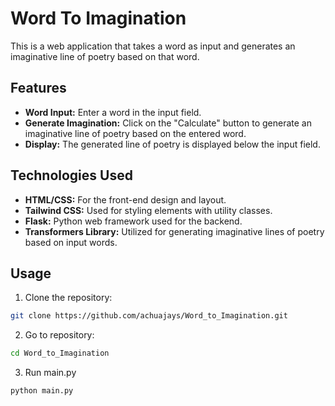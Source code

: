 # Word To Imagination

This is a web application that takes a word as input and generates an imaginative line of poetry based on that word.

## Features

- **Word Input:** Enter a word in the input field.
- **Generate Imagination:** Click on the "Calculate" button to generate an imaginative line of poetry based on the entered word.
- **Display:** The generated line of poetry is displayed below the input field.

## Technologies Used

- **HTML/CSS:** For the front-end design and layout.
- **Tailwind CSS:** Used for styling elements with utility classes.
- **Flask:** Python web framework used for the backend.
- **Transformers Library:** Utilized for generating imaginative lines of poetry based on input words.

## Usage

1. Clone the repository:
```bash
git clone https://github.com/achuajays/Word_to_Imagination.git
```


2. Go to repository:
```bash
cd Word_to_Imagination
```


3. Run main.py
```python
python main.py
```